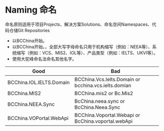 # Naming 命名

命名原则适用于项目Projects、解决方案Solutions、命名空间Namespaces、代码仓储Git Repositories

- 以BCChina开始。
- 以BCChina开始。，全部大写字母命名只用于机构缩写（例如：NEEA等）、系统缩写（例如：VCS、MIS2、IOL等）、产品类型（例如：IELTS、UKVI等）。
- 使用大驼峰命名法命名其他名字。

| Good | Bad |
| --- | --- |
| BCChina.IOL.IELTS.Domain | BCChina.Vcs.Ielts.Domain or bcchina.vcs.ielts.domian |
| BCChina.MIS2 | BCChina.mis2 or Bc.Mis2 |
| BCChina.NEEA.Sync | BcChina.neea.sync or BcChina.Neea.Sync |
| BCChina.VOPortal.WebApi | BCChina.Voportal.Webapi or BcChina.voportal.webApi |